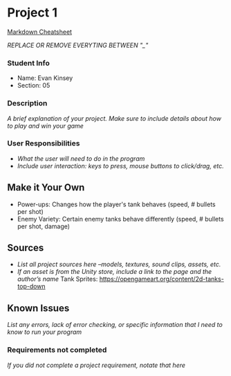 # Project 1

[Markdown Cheatsheet](https://github.com/adam-p/markdown-here/wiki/Markdown-Here-Cheatsheet)

_REPLACE OR REMOVE EVERYTING BETWEEN "\_"_

### Student Info

-   Name: Evan Kinsey
-   Section: 05

### Description

_A brief explanation of your project. Make sure to include details about how to play and win your game_

### User Responsibilities

-   _What the user will need to do in the program_
-   _Include user interaction: keys to press, mouse buttons to click/drag, etc._

## Make it Your Own

- Power-ups: Changes how the player's tank behaves (speed, # bullets per shot)
- Enemy Variety: Certain enemy tanks behave differently (speed, # bullets per shot, damage)

## Sources

-   _List all project sources here –models, textures, sound clips, assets, etc._
-   _If an asset is from the Unity store, include a link to the page and the author’s name_
Tank Sprites: https://opengameart.org/content/2d-tanks-top-down

## Known Issues

_List any errors, lack of error checking, or specific information that I need to know to run your program_

### Requirements not completed

_If you did not complete a project requirement, notate that here_
